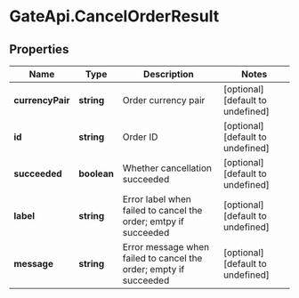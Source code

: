 # GateApi.CancelOrderResult

## Properties

Name | Type | Description | Notes
------------ | ------------- | ------------- | -------------
**currencyPair** | **string** | Order currency pair | [optional] [default to undefined]
**id** | **string** | Order ID | [optional] [default to undefined]
**succeeded** | **boolean** | Whether cancellation succeeded | [optional] [default to undefined]
**label** | **string** | Error label when failed to cancel the order; emtpy if succeeded | [optional] [default to undefined]
**message** | **string** | Error message when failed to cancel the order; empty if succeeded | [optional] [default to undefined]

